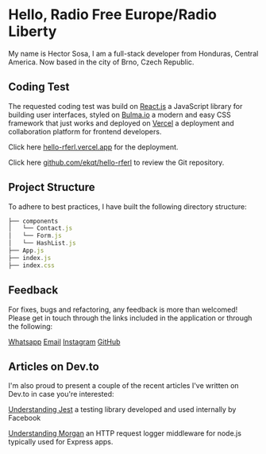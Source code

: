 # Hello, Radio Free Europe/Radio Liberty

My name is Hector Sosa, I am a full-stack developer from Honduras, Central America. Now based in the city of Brno, Czech Republic.

## Coding Test

The requested coding test was build on [React.js](https://reactjs.org/) a JavaScript library for building user interfaces, styled on [Bulma.io](https://bulma.io/) a modern and easy CSS framework that just works and deployed on [Vercel](https://vercel.com/docs) a deployment and collaboration platform for frontend developers. 

Click here [hello-rferl.vercel.app](https://hello-rferl.vercel.app/) for the deployment.

Click here [github.com/ekqt/hello-rferl](https://github.com/ekqt/hello-rferl) to review the Git repository.

## Project Structure
To adhere to best practices, I have built the following directory structure:
```javascript
├── components
│   └── Contact.js
│   └── Form.js
│   └── HashList.js
├── App.js
├── index.js
├── index.css
```

## Feedback
For fixes, bugs and refactoring, any feedback is more than welcomed! Please get in touch through the links included in the application or through the following:

[Whatsapp](https://wa.me/420608984789)
[Email](mailto:ekheinquarto@gmail.com)
[Instagram](https://instagram.com/ekheinquarto)
[GitHub](https://github.com/ekqt)

## Articles on Dev.to
I'm also proud to present a couple of the recent articles I've written on Dev.to in case you're interested:

[Understanding Jest](https://dev.to/ekqt/understanding-jest-2ifm)
a testing library developed and used internally by Facebook

[Understanding Morgan](https://dev.to/ekqt/understanding-morgan-47p1) an HTTP request logger middleware for node.js typically used for Express apps.
